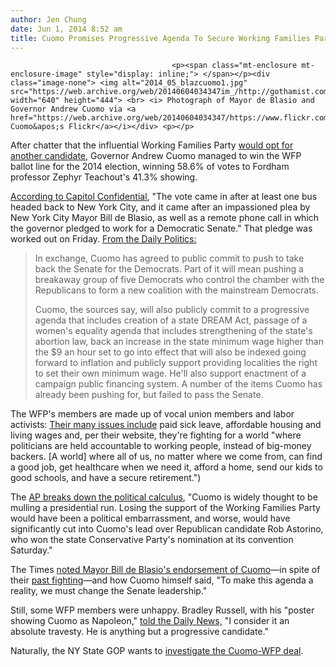 ```yaml
---
author: Jen Chung
date: Jun 1, 2014 8:52 am
title: Cuomo Promises Progressive Agenda To Secure Working Families Party Endorsement
---
```


	
										<p><span class="mt-enclosure mt-enclosure-image" style="display: inline;"> </span></p><div class="image-none"> <img alt="2014_05_blazcuomo1.jpg" src="https://web.archive.org/web/20140604034347im_/http://gothamist.com/attachments/jen/2014_05_blazcuomo1.jpg" width="640" height="444"> <br> <i> Photograph of Mayor de Blasio and Governor Andrew Cuomo via <a href="https://web.archive.org/web/20140604034347/https://www.flickr.com/photos/governorandrewcuomo">Governor Cuomo&apos;s Flickr</a></i></div> <p></p>

<p>After chatter that the influential Working Families Party <a href="https://web.archive.org/web/20140604034347/http://www.nytimes.com/2014/05/30/nyregion/working-families-party-warns-cuomo-of-a-possible-opponent-Zephyr-Teachout.html">would opt for another candidate</a>, Governor Andrew Cuomo managed to win the WFP ballot line for the 2014 election, winning 58.6% of votes to Fordham professor Zephyr Teachout&apos;s 41.3% showing. </p>

<p><a href="https://web.archive.org/web/20140604034347/http://blog.timesunion.com/capitol/archives/213776/cuomo-holds-onto-wfp-line/">According to Capitol Confidential</a>, &quot;The vote came in after at least one bus headed back to New York City, and it came after an impassioned plea by New York City Mayor Bill de Blasio, as well as a remote phone call in which the governor pledged to work for a Democratic Senate.&quot; That pledge was worked out on Friday. <a href="https://web.archive.org/web/20140604034347/http://www.nydailynews.com/blogs/dailypolitics/sources-deal-works-deliver-gov-cuomo-working-families-party-endorsement-blog-entry-1.1811986">From the Daily Politics:</a> </p><blockquote>In exchange, Cuomo has agreed to public commit to push to take back the Senate for the Democrats. Part of it will mean pushing a breakaway group of five Democrats who control the chamber with the Republicans to form a new coalition with the mainstream Democrats.<p></p>

<p>Cuomo, the sources say, will also publicly commit to a progressive agenda that includes creation of a state DREAM Act, passage of a women&apos;s equality agenda that includes strengthening of the state&apos;s abortion law, back an increase in the state minimum wage higher than the $9 an hour set to go into effect that will also be indexed going forward to inflation and publicly support providing localities the right to set their own minimum wage. He&apos;ll also support enactment of a campaign public financing system. A number of the items Cuomo has already been pushing for, but failed to pass the Senate.</p></blockquote>The WFP&apos;s members are made up of vocal union members and labor activists: <a href="https://web.archive.org/web/20140604034347/http://www.workingfamiliesparty.org/our-issues/">Their many issues include</a> paid sick leave, affordable housing and living wages and, per their website, they&apos;re fighting for a world &quot;where politicians are held accountable to working people, instead of big-money backers. [A world] where all of us, no matter where we come from, can find a good job, get healthcare when we need it, afford a home, send our kids to good schools, and have a secure retirement.&quot;) <p></p>

<p>The <a href="https://web.archive.org/web/20140604034347/http://www.startribune.com/politics/national/261409211.html">AP breaks down the political calculus</a>, &quot;Cuomo is widely thought to be mulling a presidential run. Losing the support of the Working Families Party would have been a political embarrassment, and worse, would have significantly cut into Cuomo&apos;s lead over Republican candidate Rob Astorino, who won the state Conservative Party&apos;s nomination at its convention Saturday.&quot;</p>

<p>The Times <a href="https://web.archive.org/web/20140604034347/http://www.nytimes.com/2014/06/01/nyregion/cuomo-secures-support-of-working-families-party.html?partner=rss&amp;emc=rss">noted Mayor Bill de Blasio&apos;s endorsement of Cuomo</a>&#x2014;in spite of their <a href="https://web.archive.org/web/20140604034347/http://gothamist.com/2014/02/15/cuomo_and_de_blasio_continue_to_fig.php">past fighting</a>&#x2014;and how Cuomo himself said, &quot;To make this agenda a reality, we must change the Senate leadership.&quot;</p>

<p>Still, some WFP members were unhappy. Bradley Russell, with his &quot;poster showing Cuomo as Napoleon,&quot; <a href="https://web.archive.org/web/20140604034347/http://www.nydailynews.com/blogs/dailypolitics/heated-debate-gov-cuomo-secures-working-families-nomination-blog-entry-1.1812940">told the Daily News,</a> &quot;I consider it an absolute travesty. He is anything but a progressive candidate.&quot;</p>

<p>Naturally, the NY State GOP wants to <a href="https://web.archive.org/web/20140604034347/http://www.nydailynews.com/blogs/dailypolitics/ny-state-gop-calls-investigation-gov-cuomo-deal-wfp-blog-entry-1.1812682">investigate the Cuomo-WFP deal</a>.</p>					
										
									
				